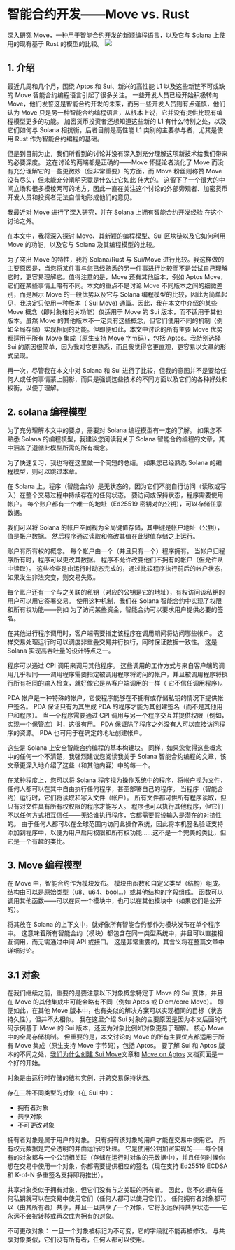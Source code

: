# 智能合约开发——Move vs. Rust

深入研究 Move，一种用于智能合约开发的新颖编程语言，以及它与 Solana 上使用的现有基于 Rust 的模型的比较。
![](https://github.com/coming-chat/Move-white-paper/blob/main/Solidity%20VS%20Move.jpeg)

## 1. 介绍

最近几周和几个月，围绕 Aptos 和 Sui、新兴的高性能 L1 以及这些新链不可或缺的 Move 智能合约编程语言引起了很多关注。 一些开发人员已经开始积极转向 Move，他们发誓这是智能合约开发的未来，而另一些开发人员则有点谨慎，他们认为 Move 只是另一种智能合约编程语言，从根本上说，它并没有提供比现有编程模型更多的功能。 加密货币投资者还想知道这些新的 L1 有什么特别之处，以及它们如何与 Solana 相抗衡，后者目前是高性能 L1 类别的主要参与者，尤其是使用 Rust 作为智能合约编程的基础。

但是到目前为止，我们所看到的讨论并没有深入到充分理解这项新技术给我们带来的必要深度。 这在讨论的两端都是正确的——Move 怀疑论者淡化了 Move 而没有充分理解它的一些更微妙（但非常重要）的方面，而 Move 粉丝则称赞 Move 没有尽头，但未能充分阐明究竟是什么让它如此 伟大的。 这留下了一个很大的中间立场和很多模棱两可的地方，因此一直在关注这个讨论的外部旁观者、加密货币开发人员和投资者无法自信地形成他们的意见。

我最近对 Move 进行了深入研究，并在 Solana 上拥有智能合约开发经验 在这个讨论之外。

在本文中，我将深入探讨 Move、其新颖的编程模型、Sui 区块链以及它如何利用 Move 的功能，以及它与 Solana 及其编程模型的比较。

为了突出 Move 的特性，我将 Solana/Rust 与 Sui/Move 进行比较。我这样做的主要原因是，当您将某件事与您已经熟悉的另一件事进行比较而不是尝试自己理解它时，更容易理解它。值得注意的是，Move 还有其他版本，例如 Aptos Move，它们在某些事情上略有不同。本文的重点不是讨论 Move 不同版本之间的细微差别，而是展示 Move 的一般优势以及它与 Solana 编程模型的比较，因此为简单起见，我决定只使用一种版本（ Sui Move) 通篇。因此，我在本文中介绍的某些 Move 概念（即对象和相关功能）仅适用于 Move 的 Sui 版本，而不适用于其他版本。虽然 Move 的其他版本不一定具有这些概念，但它们使用不同的机制（例如全局存储）实现相同的功能。但即便如此，本文中讨论的所有主要 Move 优势都适用于所有 Move 集成（原生支持 Move 字节码），包括 Aptos。我特别选择 Sui 的原因很简单，因为我对它更熟悉，而且我觉得它更直观，更容易以文章的形式呈现。

再一次，尽管我在本文中对 Solana 和 Sui 进行了比较，但我的意图并不是要给任何人或任何事情蒙上阴影，而只是强调这些技术的不同方面以及它们的各种好处和权衡，以便于理解。

## 2. solana 编程模型

为了充分理解本文中的要点，需要对 Solana 编程模型有一定的了解。 如果您不熟悉 Solana 的编程模型，我建议您阅读我关于 Solana 智能合约编程的文章，其中涵盖了遵循此模型所需的所有概念。

为了快速复习，我也将在这里做一个简短的总结。 如果您已经熟悉 Solana 的编程模型，则可以跳过本章。

在 Solana 上，程序（智能合约）是无状态的，因为它们不能自行访问（读取或写入）在整个交易过程中持续存在的任何状态。 要访问或保持状态，程序需要使用帐户。 每个账户都有一个唯一的地址（Ed25519 密钥对的公钥），可以存储任意数据。

我们可以将 Solana 的帐户空间视为全局键值存储，其中键是帐户地址（公钥），值是帐户数据。 然后程序通过读取和修改其值在此键值存储之上运行。

账户有所有权的概念。 每个帐户由一个（并且只有一个）程序拥有。 当帐户归程序所有时，程序可以更改其数据。 程序不允许改变他们不拥有的帐户（但允许从中读取）。 这些检查是由运行时动态完成的，通过比较程序执行前后的帐户状态，如果发生非法突变，则交易失败。

每个账户还有一个与之关联的私钥（对应的公钥是它的地址），有权访问该私钥的用户可以用它签署交易。 使用这种机制，我们在 Solana 智能合约中实现了权限和所有权功能——例如 为了访问某些资金，智能合约可以要求用户提供必要的签名。

在其他进行程序调用时，客户端需要指定该程序在调用期间将访问哪些帐户。 这样交易处理运行时可以调度非重叠交易并行执行，同时保证数据一致性。 这是 Solana 实现高吞吐量的设计特点之一。

程序可以通过 CPI 调用来调用其他程序。 这些调用的工作方式与来自客户端的调用几乎相同——调用程序需要指定被调用程序将访问的帐户，并且被调用程序将执行所有相同的输入检查，就好像它是从客户端调用的一样（ 它不信任调用程序）。

PDA 帐户是一种特殊的帐户，它使程序能够在不拥有或存储私钥的情况下提供帐户签名。 PDA 保证只有为其生成 PDA 的程序才能为其创建签名（而不是其他用户和程序）。 当一个程序需要通过 CPI 调用与另一个程序交互并提供权限（例如，实现一个保管库）时，这很有用。 PDA 保证除了程序之外没有人可以直接访问程序的资源。 PDA 也可用于在确定的地址创建帐户。

这些是 Solana 上安全智能合约编程的基本构建块。 同样，如果您觉得这些概念中的任何一个不清楚，我强烈建议您阅读我关于 Solana 智能合约编程的文章，该文章更深入地介绍了这些（和其他内容）中的每一个。

在某种程度上，您可以将 Solana 程序视为操作系统中的程序，将帐户视为文件，任何人都可以在其中自由执行任何程序，甚至部署自己的程序。 当程序（智能合约）运行时，它们将读取和写入文件（帐户）。 所有文件都可供所有程序读取，但只有对文件具有所有权权限的程序才能写入。 程序也可以执行其他程序，但它们不以任何方式相互信任——无论谁执行程序，它都需要假设输入是潜在的对抗性的。 由于任何人都可以在全球范围内访问此操作系统，因此将本机签名验证支持添加到程序中，以便为用户启用权限和所有权功能……这不是一个完美的类比，但它是一个有趣的类比。

## 3. Move 编程模型

在 Move 中，智能合约作为模块发布。 模块由函数和自定义类型（结构）组成。 结构由可以是原始类型（u8、u64、bool…）或其他结构的字段组成。 函数可以调用其他函数——可以在同一个模块中，也可以在其他模块中（如果它们是公开的）。

将其放在 Solana 的上下文中，就好像所有智能合约都作为模块发布在单个程序中。 这意味着所有智能合约（模块）都包含在同一类型系统中，并且可以直接相互调用，而无需通过中间 API 或接口。 这是非常重要的，其含义将在整篇文章中详细讨论。

## 3.1 对象

在我们继续之前，重要的是要注意以下对象概念特定于 Move 的 Sui 变体，并且在 Move 的其他集成中可能会略有不同（例如 Aptos 或 Diem/core Move）。 即便如此，在其他 Move 版本中，也有类似的解决方案可以实现相同的目标（状态持久性），但并不太相似。 我在这里介绍 Sui 对象的主要原因是因为本文后面的代码示例基于 Move 的 Sui 版本，还因为对象比例如对象更易于理解。 核心 Move 中的全局存储机制。 但重要的是，本文讨论的 Move 的所有主要优点都适用于所有 Move 集成（原生支持 Move 字节码），包括 Aptos。 要了解 Sui 和 Aptos 版本的不同之处，[我们为什么创建 Sui Move](https://sui.io/resources-move/why-we-created-sui-move/)文章和 [Move on Aptos](https://aptos.dev/guides/move-guides/move-on-aptos/) 文档页面是一个好的开始。

对象是由运行时存储的结构实例，并跨交易保持状态。

存在三种不同类型的对象（在 Sui 中）：
- 拥有者对象
- 共享对象
- 不可更改对象

拥有者对象是属于用户的对象。 只有拥有该对象的用户才能在交易中使用它。 所有权元数据是完全透明的并由运行时处理。 它是使用公钥加密实现的——每个拥有的对象都与一个公钥相关联（存储在运行时对象的元数据中），并且任何时候你想在交易中使用一个对象，你都需要提供相应的签名（现在支持 Ed25519 ECDSA 和 K-of-N 多重签名支持即将推出）。

共享对象类似于拥有对象，但它们没有与之关联的所有者。 因此，您不必拥有任何私钥就可以在交易中使用它们（任何人都可以使用它们）。 任何拥有者对象都可以（由其所有者）共享，并且一旦共享了一个对象，它将永远保持共享状态——它永远不会被转移或再次成为拥有的对象。

不可更改对象： 一旦一个对象被标记为不可变，它的字段就不能再被修改。 与共享对象类似，它们没有所有者，任何人都可以使用。
